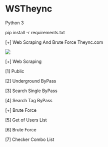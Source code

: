 # WSTheync

Python 3

pip install -r requirements.txt

[+] Web Scraping And Brute Force Theync.com

![](0.gif)

[+] Web Scraping

[1] Public

[2] Underground  ByPass

[3] Search Single  ByPass

[4] Search Tag  ByPass

[+] Brute Force

[5] Get of Users List

[6] Brute Force

[7] Checker Combo List

